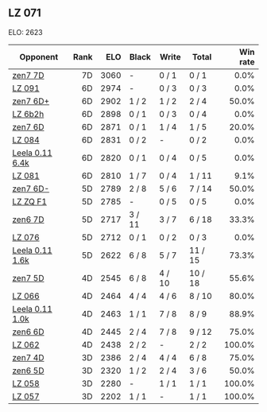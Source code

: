 ## LZ 071 ##

ELO: 2623

Opponent | Rank | ELO | Black | Write | Total | Win rate
---------|-----:|----:|-------|-------|-------|-------:
[zen7 7D](zen7%207D.md) | 7D | 3060 | - | 0 / 1 | 0 / 1 | 0.0%
[LZ 091](LZ%20091.md) | 6D | 2974 | - | 0 / 3 | 0 / 3 | 0.0%
[zen7 6D+](zen7%206D+.md) | 6D | 2902 | 1 / 2 | 1 / 2 | 2 / 4 | 50.0%
[LZ 6b2h](LZ%206b2h.md) | 6D | 2898 | 0 / 1 | 0 / 3 | 0 / 4 | 0.0%
[zen7 6D](zen7%206D.md) | 6D | 2871 | 0 / 1 | 1 / 4 | 1 / 5 | 20.0%
[LZ 084](LZ%20084.md) | 6D | 2831 | 0 / 2 | - | 0 / 2 | 0.0%
[Leela 0.11 6.4k](Leela%200.11%206.4k.md) | 6D | 2820 | 0 / 1 | 0 / 4 | 0 / 5 | 0.0%
[LZ 081](LZ%20081.md) | 6D | 2810 | 1 / 7 | 0 / 4 | 1 / 11 | 9.1%
[zen7 6D-](zen7%206D-.md) | 5D | 2789 | 2 / 8 | 5 / 6 | 7 / 14 | 50.0%
[LZ ZQ F1](LZ%20ZQ%20F1.md) | 5D | 2785 | - | 0 / 5 | 0 / 5 | 0.0%
[zen6 7D](zen6%207D.md) | 5D | 2717 | 3 / 11 | 3 / 7 | 6 / 18 | 33.3%
[LZ 076](LZ%20076.md) | 5D | 2712 | 0 / 1 | 0 / 2 | 0 / 3 | 0.0%
[Leela 0.11 1.6k](Leela%200.11%201.6k.md) | 5D | 2622 | 6 / 8 | 5 / 7 | 11 / 15 | 73.3%
[zen7 5D](zen7%205D.md) | 4D | 2545 | 6 / 8 | 4 / 10 | 10 / 18 | 55.6%
[LZ 066](LZ%20066.md) | 4D | 2464 | 4 / 4 | 4 / 6 | 8 / 10 | 80.0%
[Leela 0.11 1.0k](Leela%200.11%201.0k.md) | 4D | 2463 | 1 / 1 | 7 / 8 | 8 / 9 | 88.9%
[zen6 6D](zen6%206D.md) | 4D | 2445 | 2 / 4 | 7 / 8 | 9 / 12 | 75.0%
[LZ 062](LZ%20062.md) | 4D | 2438 | 2 / 2 | - | 2 / 2 | 100.0%
[zen7 4D](zen7%204D.md) | 3D | 2386 | 2 / 4 | 4 / 4 | 6 / 8 | 75.0%
[zen6 5D](zen6%205D.md) | 3D | 2320 | 1 / 2 | 2 / 4 | 3 / 6 | 50.0%
[LZ 058](LZ%20058.md) | 3D | 2280 | - | 1 / 1 | 1 / 1 | 100.0%
[LZ 057](LZ%20057.md) | 3D | 2202 | 1 / 1 | - | 1 / 1 | 100.0%
